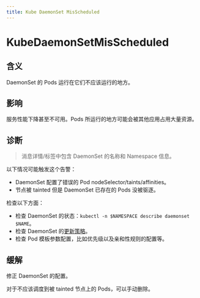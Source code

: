 ```yaml
---
title: Kube DaemonSet MisScheduled
---
```


# KubeDaemonSetMisScheduled

## 含义

DaemonSet 的 Pods 运行在它们不应该运行的地方。

## 影响

服务性能下降甚至不可用。Pods 所运行的地方可能会被其他应用占用大量资源。

## 诊断

> 消息详情/标签中包含 DaemonSet 的名称和 Namespace 信息。

以下情况可能触发这个告警：

- DaemonSet 配置了错误的 Pod nodeSelector/taints/affinities。
- 节点被 tainted 但是 DaemonSet 已存在的 Pods 没被驱逐。

检查以下方面：

- 检查 DaemonSet 的状态：`kubectl -n $NAMESPACE describe daemonset $NAME`。
- 检查 DaemonSet 的[更新策略](https://kubernetes.io/zh-cn/docs/tasks/manage-daemon/update-daemon-set/#daemonset-update-strategy)。
- 检查 Pod 模板参数配置，比如优先级以及亲和性规则的配置等。

## 缓解

修正 DaemonSet 的配置。  

对于不应该调度到被 tainted 节点上的 Pods，可以手动删除。
